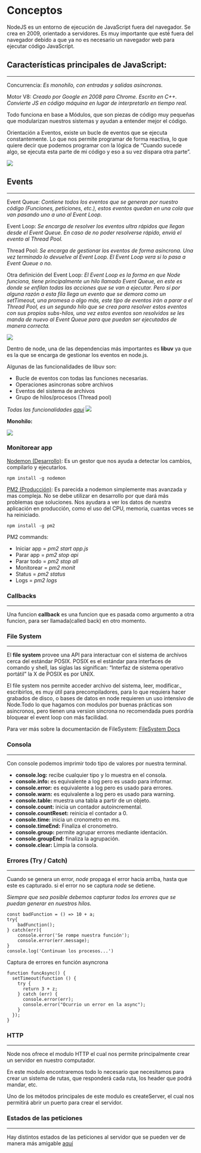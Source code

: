 # Conceptos

NodeJS es un entorno de ejecución de JavaScript fuera del navegador. Se crea en 2009, orientado a servidores. Es muy importante que esté fuera del navegador debido a que ya no es necesario un navegador web para ejecutar código JavaScript.

## Características principales de JavaScript:
___

Concurrencia: *Es monohilo, con entradas y salidas asíncronas.*

Motor V8: *Creado por Google en 2008 para Chrome. Escrito en C++. Convierte JS en código máquina en lugar de interpretarlo en tiempo real.*

Todo funciona en base a Módulos, que son piezas de código muy pequeñas que modularizan nuestros sistemas y ayudan a entender mejor el código.

Orientación a Eventos, existe un bucle de eventos que se ejecuta constantemente. Lo que nos permite programar de forma reactiva, lo que quiere decir que podemos programar con la lógica de “Cuando sucede algo, se ejecuta esta parte de mi código y eso a su vez dispara otra parte”.

![](https://static.platzi.com/media/user_upload/node-455f3e25-b8e7-463b-81a0-f5b39f2e8113.jpg)


## Events
___

Event Queue: *Contiene todos los eventos que se generan por nuestro código (Funciones, peticiones, etc.), estos eventos quedan en una cola que van pasando uno a uno al Event Loop.*

Event Loop: *Se encarga de resolver los eventos ultra rápidos que llegan desde el Event Queue. En caso de no poder resolverse rápido, enviá el evento al Thread Pool.*

Thread Pool: *Se encarga de gestionar los eventos de forma asíncrona. Una vez terminado lo devuelve al Event Loop. El Event Loop vera si lo pasa a Event Queue o no.*

Otra definición del Event Loop: *El Event Loop es la forma en que Node funciona, tiene principalmente un hilo llamado Event Queue, en este es donde se enfilan todas las acciones que se van a ejecutar.*
*Pero si por alguna razón a esta fila llega un evento que se demora como un setTimeout, una promesa o algo más, este tipo de eventos irán a parar a el Thread Pool, es un segundo hilo que se crea para resolver estos eventos con sus propios subs-hilos, una vez estos eventos son resolvidos se les manda de nuevo al Event Queue para que puedan ser ejecutados de manera correcta.*

![](https://i.ibb.co/j42621b/event-loop.png)

Dentro de node, una de las dependencias más importantes es **libuv** ya que es la que se encarga de gestionar los eventos en node.js.

Algunas de las funcionalidades de libuv son:
- Bucle de eventos con todas las funciones necesarias.
- Operaciones asincronas sobre archivos
- Eventos del sistema de archivos
- Grupo de hilos/procesos (Thread pool)

*Todas las funcionalidades [aqui](http://docs.libuv.org/en/v1.x/)*
![](https://static.platzi.com/media/user_upload/nodejs-arquitecture-3ddf57a4-0cc2-4606-8eae-5f978c217ecb.jpg)

**Monohilo:**

![](https://static.platzi.com/media/user_upload/Screen%20Shot%202021-08-12%20at%2014.30.03-86193eee-7e50-468f-a323-f59c0921bec5.jpg)


### Monitorear app

[Nodemon (Desarrollo)](https://nodemon.io/): Es un gestor que nos ayuda a detectar los cambios, compilarlo y ejecutarlos.

``` npm install -g nodemon ```


[PM2 (Producción)](https://pm2.keymetrics.io/): Es parecida a nodemon simplemente mas avanzada y mas compleja. No se debe utilizar en desarrollo por que dará más problemas que soluciones. Nos ayudara a ver los datos de nuestra aplicación en producción, como el uso del CPU, memoria, cuantas veces se ha reiniciado.

``` npm install -g pm2 ```

PM2 commands:

- Iniciar app = *pm2 start app.js*
- Parar app = *pm2 stop api*
- Parar todo = *pm2 stop all*
- Monitorear = *pm2 monit*
- Status = *pm2 status*
- Logs = *pm2 logs*

### Callbacks
___

Una funcion **callback** es una funcion que es pasada como argumento a otra funcion, para ser llamada(called back) en otro momento.

### File System
____

El **file system** provee una API para interactuar con el sistema de archivos cerca del estándar POSIX.
POSIX es el estándar para interfaces de comando y shell, las siglas las significan: “Interfaz de sistema operativo portátil” la X de POSIX es por UNIX.

El file system nos permite acceder archivo del sistema, leer, modificar., escribirlos, es muy útil para precompiladores, para lo que requiera hacer grabados de disco, o bases de datos en node requieren un uso intensivo de Node.Todo lo que hagamos con modulos por buenas prácticas son asincronos, pero tienen una version sincrona no recomendada pues pordría bloquear el event loop con más facilidad.

Para ver más sobre la documentación de FileSystem:
[FileSystem Docs](https://nodejs.org/dist/latest-v12.x/docs/api/fs.html#fs_file_system)

### Consola
___
Con console podemos imprimir todo tipo de valores por
nuestra terminal.

- **console.log:** recibe cualquier tipo y lo muestra en el consola.
- **console.info:** es equivalente a log pero es usado para informar.
- **console.error:** es equivalente a log pero es usado para errores.
- **console.warn:** es equivalente a log pero es usado para warning.
- **console.table:** muestra una tabla a partir de un objeto.
- **console.count:** inicia un contador autoincremental.
- **console.countReset:** reinicia el contador a 0.
- **console.time:** inicia un cronometro en ms.
- **console.timeEnd:** Finaliza el cronometro.
- **console.group:** permite agrupar errores mediante identación.
- **console.groupEnd:** finaliza la agrupación.
- **console.clear:** Limpia la consola.


### Errores (Try / Catch)
___
Cuando se genera un error, *node* propaga el error hacia arriba, hasta que este es capturado. si el error no se captura *node* se detiene.

*Siempre que sea posible debemos capturar todos los errores que se puedan generar en nuestros hilos.*

```
const badFunction = () => 10 + a;
try{
    badFunction();
} catch(err){
    console.error('Se rompe nuestra función');
    console.error(err.message);
}
console.log('Continuan los procesos...')
```
Captura de errores en función asyncrona
```
function funcAsync() {
  setTimeout(function () {
    try {
      return 3 + z;
    } catch (err) {
      console.error(err);
      console.error("Ocurrio un error en la async");
    }
  });
}
```
### HTTP
___

Node nos ofrece el modulo HTTP el cual nos permite principalmente crear un servidor en nuestro computador.

En este modulo encontraremos todo lo necesario que necesitamos para crear un sistema de rutas, que responderá cada ruta, los header que podrá mandar, etc.

Uno de los métodos principales de este modulo es createServer, el cual nos permitirá abrir un puerto para crear el servidor.

### Estados de las peticiones
___

Hay distintos estados de las peticiones al servidor que se pueden ver de manera más amigable [aquí](https://http.cat/)

